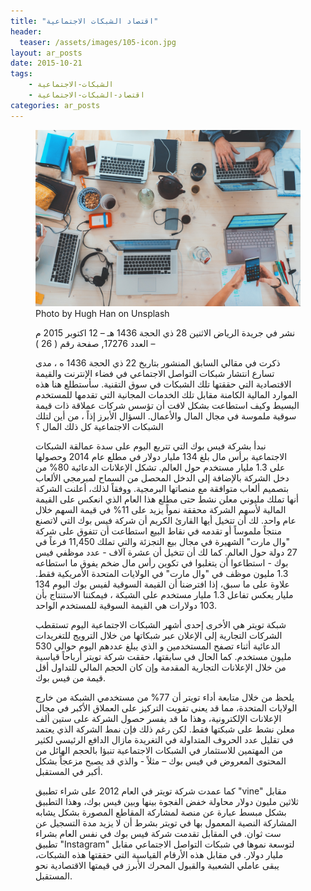 ```yaml
---
title: "اقتصاد الشبكات الاجتماعية"
header: 
  teaser: /assets/images/105-icon.jpg
layout: ar_posts
date: 2015-10-21
tags:
    - الشبكات-الاجتماعية
    - اقتصاد-الشبكات-الاجتماعية
categories: ar_posts
---
```

<figure class="image">
    <a href="/assets/images//assets/images/105-icon.jpg"><img src="/assets/images/105-icon.jpg"></a>
    <figcaption>Photo by Hugh Han on Unsplash</figcaption>

نشر في جريدة الرياض الاثنين 28 ذي الحجة 1436 هـ – 12 اكتوبر 2015 م – العدد 17276, صفحة رقم ( 26 )

ذكرت في مقالي السابق المنشور بتاريخ 22 ذي الحجة 1436 ه ، مدى تسارع انتشار شبكات التواصل الاجتماعي في فضاء الإنترنت والقيمة الاقتصادية التي حققتها تلك الشبكات في سوق التقنية. سأستطلع هنا هذه الموارد المالية الكامنة مقابل تلك الخدمات المجانية التي تقدمها للمستخدم البسيط وكيف استطاعت بشكل لافت أن تؤسس شركات عملاقة ذات قيمة سوقية ملموسة في مجال المال والأعمال. السؤال الأبرز إذاً ، من أين لتلك الشبكات الاجتماعية كل ذلك المال ؟

نبدأ بشركة فيس بوك التي تتربع اليوم على سدة عمالقة الشبكات الاجتماعية برأس مال بلغ 134 مليار دولار في مطلع عام 2014 وحصولها على 1.3 مليار مستخدم حول العالم. تشكل الإعلانات الدعائية 80% من دخل الشركة بالإضافة إلى الدخل المحصل من السماح لمبرمجي الألعاب بتصميم ألعاب متوافقة مع منصاتها البرمجية. ووفقاً لذلك، أعلنت الشركة أنها تملك مليوني معلن نشط حتى مطلع هذا العام الذي انعكس على القيمة المالية لأسهم الشركة محققة نمواً يزيد على 11% في قيمة السهم خلال عام واحد. لك أن تتخيل أيها القارئ الكريم أن شركة فيس بوك التي لاتصنع منتجاً ملموساً أو تقدمه في نقاط البيع استطاعت أن تتفوق على شركة "وال مارت" الشهيرة في مجال بيع التجزئة والتي تملك 11,450 فرعاً في 27 دولة حول العالم. كما لك أن تتخيل أن عشرة آلاف - عدد موظفي فيس بوك - استطاعوا أن يتغلبوا في تكوين رأس مال ضخم يفوق ما استطاعه 1.3 مليون موظف في "وال مارت" في الولايات المتحدة الأمريكية فقط. علاوة على ما سبق، إذا افترضنا أن القيمة السوقية لفيس بوك اليوم 134 مليار يعكس تفاعل 1.3 مليار مستخدم على الشبكة ، فيمكننا الاستنتاج بأن 103 دولارات هي القيمة السوقية للمستخدم الواحد.

شبكة تويتر هي الأخرى إحدى أشهر الشبكات الاجتماعية اليوم تستقطب الشركات التجارية إلى الإعلان عبر شبكاتها من خلال الترويج للتغريدات الدعائية أثناء تصفح المستخدمين و الذي يبلغ عددهم اليوم حوالي 530 مليون مستخدم. كما الحال في سابقتها، حققت شركة تويتر أرباحاً قياسية من خلال الإعلانات التجارية المقدمة وإن كان الحجم المالي للتداول أقل قيمة من فيس بوك.

يلحظ من خلال متابعة أداء تويتر أن 77% من مستخدمي الشبكة من خارج الولايات المتحدة، مما قد يعني تفويت التركيز على العملاق الأكبر في مجال الإعلانات الإلكترونية، وهذا ما قد يفسر حصول الشركة على ستين ألف معلن نشط على شبكتها فقط. لكن رغم ذلك فإن نمط الشركة الذي يعتمد في تقليل عدد الحروف المتداولة في التغريدة مازال الدافع الرئيسي لكثير من المهتمين للاستثمار في الشبكات الاجتماعية تنبؤا بالحجم الهائل من المحتوى المعروض في فيس بوك – مثلاً - والذي قد يصبح مزعجاً بشكل أكبر في المستقبل.

كما عمدت شركة تويتر في العام 2012 على شراء تطبيق "vine" مقابل ثلاثين مليون دولار محاولة خفض الفجوة بينها وبين فيس بوك، وهذا التطبيق بشكل مبسط عبارة عن منصة لمشاركة المقاطع المصورة بشكل يشابه المشاركة النصية المعمول بها في تويتر بشرط أن لا يزيد مدة التسجيل عن ست ثوان. في المقابل تقدمت شركة فيس بوك في نفس العام بشراء تطبيق "Instagram" لتوسعة نموها في شبكات التواصل الاجتماعي مقابل مليار دولار. في مقابل هذه الأرقام القياسية التي حققتها هذه الشبكات، يبقى عاملي الشعبية والقبول المحرك الأبرز في قيمتها الاقتصادية نحو المستقبل.